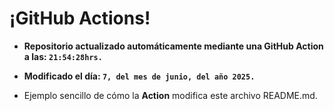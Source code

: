 # ¡GitHub Actions!
* **Repositorio actualizado automáticamente mediante una GitHub Action a las: `21:54:28hrs.`**
* **Modificado el día: `7, del mes de junio, del año 2025.`**

* Ejemplo sencillo de cómo la **Action** modifica este archivo README.md.
